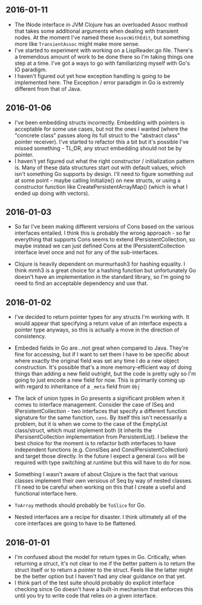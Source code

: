 2016-01-11
----------
* The INode interface in JVM Clojure has an overloaded Assoc method that takes
some additional arguments when dealing with transient nodes. At the moment I've
named these `AssocWithEdit`, but something more like `TransientAssoc` might make
more sense.
* I've started to experiment with working on a LispReader.go file. There's a
tremendous amount of work to be done there so I'm taking things one step at a
time. I've got a ways to go with familiarizing myself with Go's IO paradigm.
* I haven't figured out yet how exception handling is going to be implemented
here. The Exception / error paradigm in Go is extremly different from that
of Java.

2016-01-06
----------
* I've been embedding structs incorrectly. Embedding with pointers is acceptable for some use cases, but not the ones I wanted (where the "concrete class" passes along its full struct to the "abstract class" pointer receiver). I've started to refactor this a bit but it's possible I've missed something - TL;DR, any struct embedding should not be by pointer.
* I haven't yet figured out what the right constructor / initialization pattern is. Many of these data structures start out with default values, which isn't something Go supports by design. I'll need to figure something out at some point - maybe calling Initialize() on new structs, or using a constructor function like CreatePersistentArrayMap() (which is what I ended up doing with vectors).

2016-01-03
----------
* So far I've been making different versions of Cons based on the various interfaces entailed. I think this is probably the wrong approach - so far everything that supports Cons seems to extend IPersistentCollection, so maybe instead we can just defined Cons at the IPersistentCollection interface level once and not for any of the sub-interfaces.

* Clojure is heavily dependent on murmurhash3 for hashing equality. I think mmh3 is a great choice for a hashing function but unfortunately Go doesn't have an implementation in the standard library, so I'm going to need to find an acceptable dependency and use that.

2016-01-02
----------
* I've decided to return pointer types for any structs I'm working with. It would appear that specifying a return value of an interface expects a pointer type anyways, so this is actually a move in the direction of consistency.

* Embeded fields in Go are...not great when compared to Java. They're fine for accessing, but if I want to set them I have to be specific about where exactly the original field was set any time I do a new object construction. It's possible that's a more memory-efficient way of doing things than adding a new field outright, but the code is pretty ugly so I'm going to just encode a new field for now. This is primarily coming up with regard to inheritance of a `_meta` field from `Obj`

* The lack of union types in Go presents a significant problem when it comes to interface management. Consider the case of ISeq and IPersistentCollection - two interfaces that specify a different function signature for the same function, `cons`. By itself this isn't necessarily a problem, but it is when we come to the case of the EmptyList class/struct, which must implement both (it inherits the IPersisentCollection implementation from PersistentList). I believe the best choice for the moment is to refactor both interfaces to have independent functions (e.g. ConsISeq and ConsIPersistentCollection) and target those directly. In the future I expect a general `Cons` will be required with type switching at runtime but this will have to do for now.

* Something I wasn't aware of about Clojure is the fact that various classes implement their own versious of Seq by way of nested classes. I'll need to be careful when working on this that I create a useful and functional interface here.

* `ToArray` methods should probably be `ToSlice` for Go.

* Nested interfaces are a recipe for disaster. I think ultimately all of the core interfaces are going to have to be flattened.

2016-01-01
----------
* I'm confused about the model for return types in Go. Critically, when returning a struct, it's not clear to me if the better pattern is to return the struct itself or to return a pointer to the struct. Feels like the latter might be the better option but I haven't had any clear guidance on that yet.
* I think part of the test suite should probably do explicit interface checking since Go doesn't have a built-in mechanism that enforces this until you try to write code that relies on a given interface.
